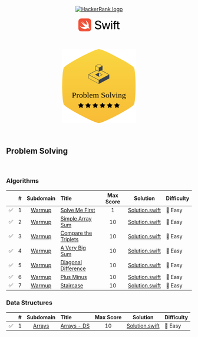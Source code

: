 <p align="center">
    <a href="https://www.hackerrank.com/ADinic">
        <img height=60 src="https://d3keuzeb2crhkn.cloudfront.net/hackerrank/assets/styleguide/logo_wordmark-f5c5eb61ab0a154c3ed9eda24d0b9e31.svg" alt="HackerRank logo">
    </a>
    </br></br>
    <a href="https://swift.org">
       <img height="35" src="../Assets/Swift.svg" alt="Swift logo">
    </a>
</p>

</br>

<p align="center">
    <a href="https://www.hackerrank.com/domains/algorithms">
        <img height="200" width="200" src="../Assets/ProblemSolving.svg">
    </a>
</p>

</br>

## Problem Solving

</br>

### Algorithms
|    | # | Subdomain | Title                                            | Max Score |     Solution     | Difficulty |
|:--:|:-:|:---------:|:-------------------------------------------------|:---------:|:----------------:|:-----------|
| ✅ | 1 | [Warmup](https://www.hackerrank.com/domains/algorithms?filters%5Bsubdomains%5D%5B%5D=warmup) | [Solve Me First](https://www.hackerrank.com/challenges/solve-me-first/problem) | 1 | [Solution.swift](https://github.com/AleksandarDinic/HackerRank-Solutions/blob/master/Problem%20Solving/Algorithms/01%20Warmup/01%20Solve%20Me%20First.swift) | 💚 Easy |
| ✅ | 2 | [Warmup](https://www.hackerrank.com/domains/algorithms?filters%5Bsubdomains%5D%5B%5D=warmup) | [Simple Array Sum](https://www.hackerrank.com/challenges/simple-array-sum/problem) | 10 | [Solution.swift](https://github.com/AleksandarDinic/HackerRank-Solutions/blob/master/Problem%20Solving/Algorithms/01%20Warmup/02%20Simple%20Array%20Sum.swift) | 💚 Easy |
| ✅ | 3 | [Warmup](https://www.hackerrank.com/domains/algorithms?filters%5Bsubdomains%5D%5B%5D=warmup) | [Compare the Triplets](https://www.hackerrank.com/challenges/compare-the-triplets/problem) | 10 | [Solution.swift](https://github.com/AleksandarDinic/HackerRank-Solutions/blob/master/Problem%20Solving/Algorithms/01%20Warmup/03%20Compare%20the%20Triplets.swift) | 💚 Easy |
| ✅ | 4 | [Warmup](https://www.hackerrank.com/domains/algorithms?filters%5Bsubdomains%5D%5B%5D=warmup) | [A Very Big Sum](https://www.hackerrank.com/challenges/a-very-big-sum/problem) | 10 | [Solution.swift](https://github.com/AleksandarDinic/HackerRank-Solutions/blob/master/Problem%20Solving/Algorithms/01%20Warmup/04%20A%20Very%20Big%20Sum.swift) | 💚 Easy |
| ✅ | 5 | [Warmup](https://www.hackerrank.com/domains/algorithms?filters%5Bsubdomains%5D%5B%5D=warmup) | [Diagonal Difference](https://www.hackerrank.com/challenges/diagonal-difference/problem) | 10 | [Solution.swift](https://github.com/AleksandarDinic/HackerRank-Solutions/blob/master/Problem%20Solving/Algorithms/01%20Warmup/05%20Diagonal%20Difference.swift) | 💚 Easy |
| ✅ | 6 | [Warmup](https://www.hackerrank.com/domains/algorithms?filters%5Bsubdomains%5D%5B%5D=warmup) | [Plus Minus](https://www.hackerrank.com/challenges/plus-minus/problem) | 10 | [Solution.swift](https://github.com/AleksandarDinic/HackerRank-Solutions/blob/master/Problem%20Solving/Algorithms/01%20Warmup/06%20Plus%20Minus.swift) | 💚 Easy |
| ✅ | 7 | [Warmup](https://www.hackerrank.com/domains/algorithms?filters%5Bsubdomains%5D%5B%5D=warmup) | [Staircase](https://www.hackerrank.com/challenges/staircase/problem) | 10 | [Solution.swift](https://github.com/AleksandarDinic/HackerRank-Solutions/blob/master/Problem%20Solving/Algorithms/01%20Warmup/07%20Staircase.swift) | 💚 Easy |

### Data Structures
|    | # | Subdomain | Title                                            | Max Score |     Solution     | Difficulty |
|:--:|:-:|:---------:|:-------------------------------------------------|:---------:|:----------------:|:-----------|
| ✅ | 1 | [Arrays](https://www.hackerrank.com/domains/data-structures?filters%5Bsubdomains%5D%5B%5D=arrays) | [Arrays - DS](https://www.hackerrank.com/challenges/arrays-ds/problem) | 10 | [Solution.swift](https://github.com/AleksandarDinic/HackerRank-Solutions/blob/master/Problem%20Solving/Data%20Structures/01%20Arrays/01%20Arrays%20-%20DS.swift) | 💚 Easy |
